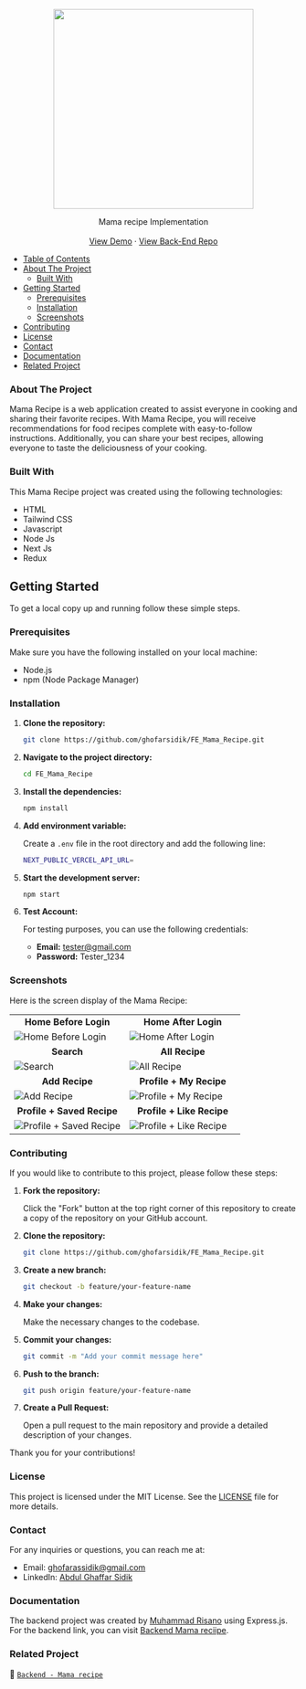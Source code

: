<br />
  <div align="center">
    <a href="https://github.com/ghofarsidik/FE_Mama_Recipe">
      <img src="https://github.com/ghofarsidik/FE_Mama_Recipe/blob/9daf5fcc248d9e03e6bf7ae9bc7d960cc1fd79fe/assets/images/logos/mama%20recipe.png" width="350"/>
  </a>

  <p align="center">
    Mama recipe Implementation
    <br />
    <br />
   <a href="mama-recipe-ghaffar.vercel.app" target="_blank">View Demo</a>
    ·
    <a href="https://github.com/ghofarsidik/BE_mama_recipe.git" target="_blank">View Back-End Repo</a>
  </p>
  </div>

- [Table of Contents](#table-of-contents)
- [About The Project](#about-the-project)
  - [Built With](#built-with)
- [Getting Started](#getting-started)
  - [Prerequisites](#prerequisites)
  - [Installation](#installation)
  - [Screenshots](#screenshots)
- [Contributing](#contributing)
- [License](#license)
- [Contact](#contact)
- [Documentation](#documentation)
- [Related Project](#related-project)

### About The Project

Mama Recipe is a web application created to assist everyone in cooking and sharing their favorite recipes. With Mama Recipe, you will receive recommendations for food recipes complete with easy-to-follow instructions. Additionally, you can share your best recipes, allowing everyone to taste the deliciousness of your cooking.

### Built With

This Mama Recipe project was created using the following technologies:

- HTML
- Tailwind CSS
- Javascript 
- Node Js
- Next Js
- Redux

## Getting Started

To get a local copy up and running follow these simple steps.

### Prerequisites

Make sure you have the following installed on your local machine:

- Node.js
- npm (Node Package Manager)

### Installation

1. **Clone the repository:**

   ```sh
   git clone https://github.com/ghofarsidik/FE_Mama_Recipe.git
   ```

2. **Navigate to the project directory:**

   ```sh
   cd FE_Mama_Recipe
   ```

3. **Install the dependencies:**

   ```sh
   npm install
   ```

4. **Add environment variable:**

   Create a `.env` file in the root directory and add the following line:

   ```sh
   NEXT_PUBLIC_VERCEL_API_URL=
   ```

5. **Start the development server:**

   ```sh
   npm start
   ```

6. **Test Account:**

   For testing purposes, you can use the following credentials:

   - **Email:** tester@gmail.com
   - **Password:** Tester_1234

### Screenshots

Here is the screen display of the Mama Recipe:

<table style="width: 100%;">
  <tr>
    <td style="width: 50%; text-align: center;"><strong>Home Before Login</strong></td>
    <td style="width: 50%; text-align: center;"><strong>Home After Login</strong></td>
  </tr>
  <tr>
    <td style="width: 50%;">
      <img src="https://github.com/ghofarsidik/FE_Mama_Recipe/blob/5804f2a046c086477315c4a0091ad3f4c32be730/assets/images/screenshot/home%20before%20login.png" alt="Home Before Login">
    </td>
    <td style="width: 50%;">
      <img src="https://github.com/ghofarsidik/FE_Mama_Recipe/blob/master/assets/images/screenshot/home%20after%20login.png" alt="Home After Login">
    </td>
  </tr>
  <tr>
    <td style="width: 50%; text-align: center;"><strong>Search</strong></td>
    <td style="width: 50%; text-align: center;"><strong>All Recipe</strong></td>
  </tr>
  <tr>
    <td style="width: 50%;">
      <img src="https://github.com/ghofarsidik/FE_Mama_Recipe/blob/master/assets/images/screenshot/search.png" alt="Search">
    </td>
    <td style="width: 50%;">
      <img src="https://github.com/ghofarsidik/FE_Mama_Recipe/blob/master/assets/images/screenshot/all%20recipe.png" alt="All Recipe">
    </td>
  </tr>
  <tr>
    <td style="width: 50%; text-align: center;"><strong>Add Recipe</strong></td>
    <td style="width: 50%; text-align: center;"><strong>Profile + My Recipe</strong></td>
  </tr>
  <tr>
    <td style="width: 50%;">
      <img src="https://github.com/ghofarsidik/FE_Mama_Recipe/blob/master/assets/images/screenshot/add%20recipe.png" alt="Add Recipe">
    </td>
    <td style="width: 50%;">
      <img src="https://github.com/ghofarsidik/FE_Mama_Recipe/blob/master/assets/images/screenshot/profile%20%2B%20my%20recipe.png" alt="Profile + My Recipe">
    </td>
  </tr>
  <tr>
    <td style="width: 50%; text-align: center;"><strong>Profile + Saved Recipe</strong></td>
    <td style="width: 50%; text-align: center;"><strong>Profile + Like Recipe</strong></td>
  </tr>
  <tr>
    <td style="width: 50%;">
      <img src="https://github.com/ghofarsidik/FE_Mama_Recipe/blob/master/assets/images/screenshot/profile%20%2B%20saved%20recipe.png" alt="Profile + Saved Recipe">
    </td>
    <td style="width: 50%;">
      <img src="https://github.com/ghofarsidik/FE_Mama_Recipe/blob/master/assets/images/screenshot/profile%20%2B%20like%20recipe.png" alt="Profile + Like Recipe">
    </td>
  </tr>
</table>

### Contributing

If you would like to contribute to this project, please follow these steps:

1. **Fork the repository:**

   Click the "Fork" button at the top right corner of this repository to create a copy of the repository on your GitHub account.

2. **Clone the repository:**

   ```sh
   git clone https://github.com/ghofarsidik/FE_Mama_Recipe.git
   ```

3. **Create a new branch:**

   ```sh
   git checkout -b feature/your-feature-name
   ```

4. **Make your changes:**

   Make the necessary changes to the codebase.

5. **Commit your changes:**

   ```sh
   git commit -m "Add your commit message here"
   ```

6. **Push to the branch:**

   ```sh
   git push origin feature/your-feature-name
   ```

7. **Create a Pull Request:**

   Open a pull request to the main repository and provide a detailed description of your changes.

Thank you for your contributions!


### License

This project is licensed under the MIT License. See the [LICENSE](LICENSE) file for more details.


### Contact

For any inquiries or questions, you can reach me at:

- Email: [ghofarassidik@gmail.com](mailto:ghofarassidik@gmail.com)
- LinkedIn: [Abdul Ghaffar Sidik](https://www.linkedin.com/in/abdul-ghaffar-sidik/)


### Documentation

The backend project was created by [Muhammad Risano](https://github.com/muhammadrisano) using Express.js. For the backend link, you can visit [Backend Mama reciipe](https://github.com/ghofarsidik/BE_mama_recipe).


### Related Project
:rocket: [`Backend - Mama recipe`](https://github.com/ghofarsidik/BE_mama_recipe)
